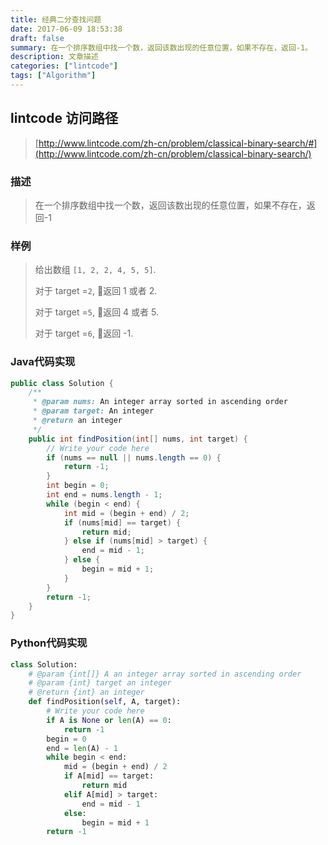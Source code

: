 ```yaml
---
title: 经典二分查找问题
date: 2017-06-09 18:53:38
draft: false
summary: 在一个排序数组中找一个数，返回该数出现的任意位置，如果不存在，返回-1。
description: 文章描述
categories: ["lintcode"]
tags: ["Algorithm"]
---
```



## lintcode 访问路径

> [http://www.lintcode.com/zh-cn/problem/classical-binary-search/#](http://www.lintcode.com/zh-cn/problem/classical-binary-search/)

### 描述

> 在一个排序数组中找一个数，返回该数出现的任意位置，如果不存在，返回-1

### 样例

> 给出数组 `[1, 2, 2, 4, 5, 5]`.
> 
> 对于 target =`2`, 返回 1 或者 2.
> 
> 对于 target =`5`, 返回 4 或者 5.
> 
> 对于 target =`6`, 返回 -1.

### Java代码实现

```java
public class Solution {
    /**
     * @param nums: An integer array sorted in ascending order
     * @param target: An integer
     * @return an integer
     */
    public int findPosition(int[] nums, int target) {
        // Write your code here
        if (nums == null || nums.length == 0) {
            return -1;
        }
        int begin = 0;
        int end = nums.length - 1;
        while (begin < end) {
            int mid = (begin + end) / 2;
            if (nums[mid] == target) {
                return mid;
            } else if (nums[mid] > target) {
                end = mid - 1;
            } else {
                begin = mid + 1;
            }
        }
        return -1;
    }
}
```

### Python代码实现

```python
class Solution:
    # @param {int[]} A an integer array sorted in ascending order
    # @param {int} target an integer
    # @return {int} an integer
    def findPosition(self, A, target):
        # Write your code here
        if A is None or len(A) == 0:
            return -1
        begin = 0
        end = len(A) - 1
        while begin < end:
            mid = (begin + end) / 2
            if A[mid] == target:
                return mid
            elif A[mid] > target:
                end = mid - 1
            else:
                begin = mid + 1
        return -1
```

